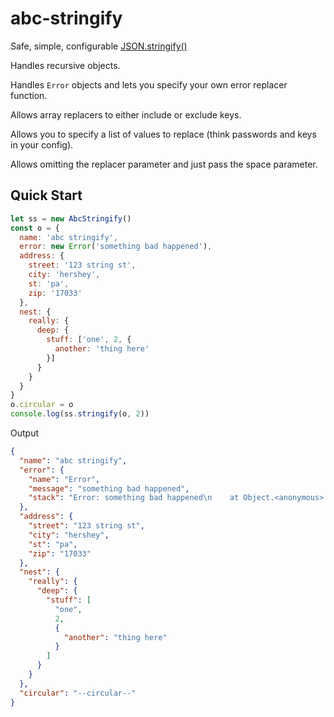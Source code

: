 # abc-stringify

Safe, simple, configurable
[JSON.stringify()](https://developer.mozilla.org/en-US/docs/Web/JavaScript/Reference/Global_Objects/JSON/stringify)

Handles recursive objects.

Handles `Error` objects and lets you specify your own error
replacer function.

Allows array replacers to either include or exclude keys.

Allows you to specify a list of values to replace (think passwords and
keys in your config).

Allows omitting the replacer parameter and just pass the space
parameter.

## Quick Start

```js
let ss = new AbcStringify()
const o = {
  name: 'abc stringify',
  error: new Error('something bad happened'),
  address: {
    street: '123 string st',
    city: 'hershey',
    st: 'pa',
    zip: '17033'
  },
  nest: {
    really: {
      deep: {
        stuff: ['one', 2, {
          another: 'thing here'
        }]
      }
    }
  }
}
o.circular = o
console.log(ss.stringify(o, 2))
```

Output

```json
{
  "name": "abc stringify",
  "error": {
    "name": "Error",
    "message": "something bad happened",
    "stack": "Error: something bad happened\n    at Object.<anonymous> (/abc-stringify/index.js:99:12)\n    at Module._compile (internal/modules/cjs/loader.js:776:30)\n    at Object.Module._extensions..js (internal/modules/cjs/loader.js:787:10)\n    at Module.load (internal/modules/cjs/loader.js:653:32)\n    at tryModuleLoad (internal/modules/cjs/loader.js:593:12)\n    at Function.Module._load (internal/modules/cjs/loader.js:585:3)\n    at Function.Module.runMain (internal/modules/cjs/loader.js:829:12)\n    at startup (internal/bootstrap/node.js:283:19)\n    at bootstrapNodeJSCore (internal/bootstrap/node.js:622:3)"
  },
  "address": {
    "street": "123 string st",
    "city": "hershey",
    "st": "pa",
    "zip": "17033"
  },
  "nest": {
    "really": {
      "deep": {
        "stuff": [
          "one",
          2,
          {
            "another": "thing here"
          }
        ]
      }
    }
  },
  "circular": "--circular--"
}
```
